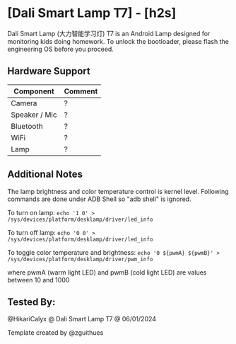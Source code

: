 # [Dali Smart Lamp T7] - [h2s]

Dali Smart Lamp (大力智能学习灯) T7 is an Android Lamp designed for monitoring kids doing homework. To unlock the bootloader, please flash the engineering OS before you proceed.

## Hardware Support

| Component                 |      Comment                                              |
|---------------------------|-----------------------------------------------------------|
| Camera                    | ?                                                         |
| Speaker / Mic             | ?                                                         |
| Bluetooth                 | ?                                                         |
| WiFi                      | ?                                                         |
| Lamp                      | ?                                                         |

## Additional Notes

The lamp brightness and color temperature control is kernel level. Following commands are done under ADB Shell so "adb shell" is ignored.

To turn on lamp:
```echo '1 0' > /sys/devices/platform/desklamp/driver/led_info```

To turn off lamp:
```echo '0 0' > /sys/devices/platform/desklamp/driver/led_info```

To toggle color temperature and brightness:
```echo '0 ${pwmA} ${pwmB}' > /sys/devices/platform/desklamp/driver/pwm_info```

where pwmA (warm light LED) and pwmB (cold light LED) are values between 10 and 1000

## Tested By:

@HikariCalyx @ Dali Smart Lamp T7 @ 06/01/2024

Template created by @zguithues